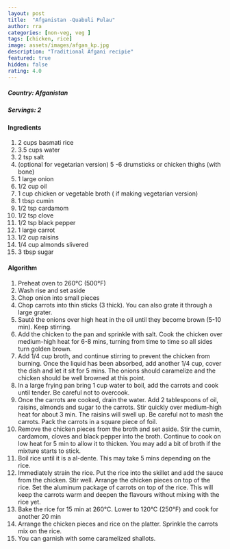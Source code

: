```yaml
---
layout: post
title:  "Afganistan -Quabuli Pulau"
author: rra
categories: [non-veg, veg ]
tags: [chicken, rice]
image: assets/images/afgan_kp.jpg
description: "Traditional Afgani recipie"
featured: true
hidden: false
rating: 4.0
---
```

##### Country: Afganistan

##### Servings: 2

#### Ingredients

1. 2 cups basmati rice
2. 3.5 cups water
3. 2 tsp salt
4. (optional for vegetarian version) 5 -6 drumsticks or chicken thighs (with bone)
5. 1 large onion
6. 1/2 cup oil
7. 1 cup chicken or vegetable broth ( if making vegetarian version)
8. 1 tbsp cumin
9. 1/2 tsp cardamom
10. 1/2 tsp clove
11. 1/2 tsp black pepper
12. 1 large carrot
13. 1/2 cup raisins
14. 1/4 cup almonds slivered
15. 3 tbsp sugar


#### Algorithm


1. Preheat oven to 260°C (500°F)
2. Wash rise and set aside
3. Chop onion into small pieces
4. Chop carrots into thin sticks (3 thick). You can also grate it through a large grater.
5. Sauté the onions over high heat in the oil until they become brown (5-10 min). Keep stirring.
6. Add the chicken to the pan and sprinkle with salt. Cook the chicken over medium-high heat for 6-8 mins, turning from time to time so all sides turn golden brown.
7. Add 1/4 cup broth, and continue stirring to prevent the chicken from burning. Once the liquid has been absorbed, add another 1/4 cup, cover the dish and let it sit for 5 mins. The onions should caramelize and the chicken should be well browned at this point.
8. In a large frying pan bring 1 cup water to boil, add the carrots and cook until tender. Be careful not to overcook.
9. Once the carrots are cooked, drain the water. Add 2 tablespoons of oil, raisins, almonds and sugar to the carrots. Stir quickly over medium-high heat for about 3 min. The raisins will swell up. Be careful not to mash the carrots. Pack the carrots in a square piece of foil.
10. Remove the chicken pieces from the broth and set aside. Stir the cumin, cardamom, cloves and black pepper into the broth. Continue to cook on low heat for 5 min to allow it to thicken. You may add a bit of broth if the mixture starts to stick.
11. Boil rice until it is a al-dente. This may take 5 mins depending on the rice.
12. Immediately strain the rice. Put the rice into the skillet and add the sauce from the chicken. Stir well. Arrange the chicken pieces on top of the rice. Set the aluminum package of carrots on top of the rice. This will keep the carrots warm and deepen the flavours without mixing with the rice yet.
13. Bake the rice for 15 min at 260°C. Lower to 120°C (250°F) and cook for another 20 min
14. Arrange the chicken pieces and rice on the platter. Sprinkle the carrots mix on the rice.
15. You can garnish with some caramelized shallots.

